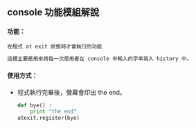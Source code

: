 ## console 功能模組解說

#### 功能：

```python
在程式 at exit 狀態時才會執行的功能

這裡主要是用來將每一次使用者在 console 中輸入的字串寫入 history 中。
```

#### 使用方式：

*   程式執行完畢後，螢幕會印出 the end。

    ```python
    def bye() :
        print "the end"
    atexit.register(bye)
    ```
